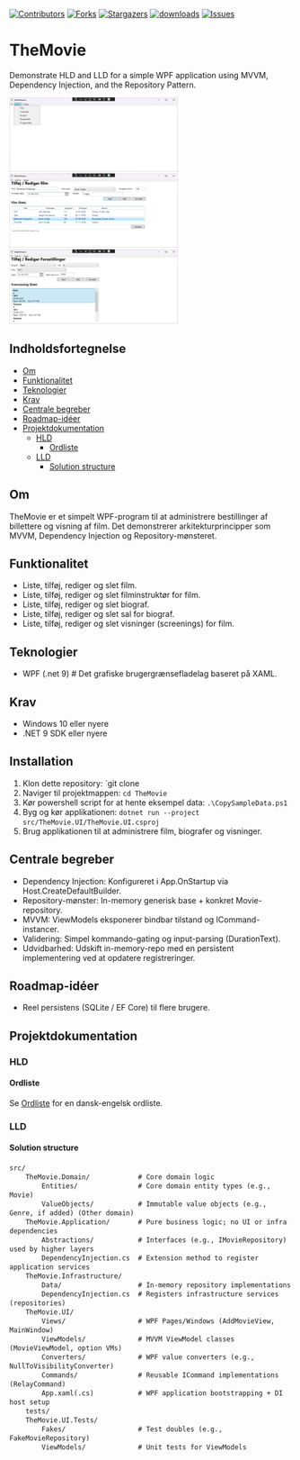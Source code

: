 ﻿<!-- BADGES V1 -->
[![Contributors][contributors-shield]][contributors-url]
[![Forks][forks-shield]][forks-url]
[![Stargazers][stars-shield]][stars-url]
[![downloads][downloads-shield]][downloads-url]
[![Issues][issues-shield]][issues-url]
# TheMovie
Demonstrate HLD and LLD for a simple WPF application using MVVM, Dependency Injection, and the Repository Pattern.

[![Screenshot-menu-admin][Screenshot-menu-admin]][Screenshot-menu-admin-url]
[![Screenshot-editMovieView][Screenshot-editMovieView]][Screenshot-editMovieView-url]
[![Screenshot-editScreeningView][Screenshot-editScreeningView]][Screenshot-editScreeningView-url]

## Indholdsfortegnelse
- [Om](#om)
- [Funktionalitet](#funktionalitet)
- [Teknologier](#teknologier)
- [Krav](#krav)
- [Centrale begreber](#centrale-begreber)
- [Roadmap-idéer](#roadmap-idéer)
- [Projektdokumentation](#projektdokumentation)
  - [HLD](#hld)
    - [Ordliste](#ordliste)
  - [LLD](#lld)
    - [Solution structure](#solution-structure)

## Om
TheMovie er et simpelt WPF-program til at administrere bestillinger af billettere og visning af film.
Det demonstrerer arkitekturprincipper som MVVM, Dependency Injection og Repository-mønsteret.

## Funktionalitet
- Liste, tilføj, rediger og slet film.
- Liste, tilføj, rediger og slet filminstruktør for film.
- Liste, tilføj, rediger og slet biograf.
- Liste, tilføj, rediger og slet sal for biograf.
- Liste, tilføj, rediger og slet visninger (screenings) for film.

## Teknologier
- WPF (.net 9)   # Det grafiske brugergrænsefladelag baseret på XAML.

## Krav
- Windows 10 eller nyere
- .NET 9 SDK eller nyere

## Installation
1. Klon dette repository: `git clone
1. Naviger til projektmappen: `cd TheMovie`
1. Kør powershell script for at hente eksempel data: `.\CopySampleData.ps1`
1. Byg og kør applikationen: `dotnet run --project src/TheMovie.UI/TheMovie.UI.csproj`
1. Brug applikationen til at administrere film, biografer og visninger.

## Centrale begreber

- Dependency Injection: Konfigureret i App.OnStartup via Host.CreateDefaultBuilder.
- Repository-mønster: In-memory generisk base + konkret Movie-repository.
- MVVM: ViewModels eksponerer bindbar tilstand og ICommand-instancer.
- Validering: Simpel kommando-gating og input-parsing (DurationText).
- Udvidbarhed: Udskift in-memory-repo med en persistent implementering ved at opdatere registreringer.

## Roadmap-idéer

- Reel persistens (SQLite / EF Core) til flere brugere.

## Projektdokumentation

### HLD

#### Ordliste

Se [Ordliste](https://github.com/DMOoF25/TheMovie/blob/master/docs/OrdListe.md) for en dansk-engelsk ordliste.


### LLD

#### Solution structure

```plaintext
src/
    TheMovie.Domain/            # Core domain logic
        Entities/               # Core domain entity types (e.g., Movie)
        ValueObjects/           # Immutable value objects (e.g., Genre, if added) (Other domain)
    TheMovie.Application/       # Pure business logic; no UI or infra dependencies
        Abstractions/           # Interfaces (e.g., IMovieRepository) used by higher layers
        DependencyInjection.cs  # Extension method to register application services
    TheMovie.Infrastructure/
        Data/                   # In-memory repository implementations
        DependencyInjection.cs  # Registers infrastructure services (repositories)
    TheMovie.UI/
        Views/                  # WPF Pages/Windows (AddMovieView, MainWindow)
        ViewModels/             # MVVM ViewModel classes (MovieViewModel, option VMs)
        Converters/             # WPF value converters (e.g., NullToVisibilityConverter)
        Commands/               # Reusable ICommand implementations (RelayCommand)
        App.xaml(.cs)           # WPF application bootstrapping + DI host setup
    tests/
    TheMovie.UI.Tests/
        Fakes/                  # Test doubles (e.g., FakeMovieRepository)
        ViewModels/             # Unit tests for ViewModels
```

<!-- ALL LINKS & IMAGES SHORTCUT ONLY HAVE EFFECTS WHEN THE REPO IS PUBLISH ACCESS -->

<!-- MARKDOWN LINKS & IMAGES -->
[contributors-shield]: https://img.shields.io/github/contributors/DMOoF25/TheMovie?style=for-the-badge
[contributors-url]: https://github.com/DMOoF25/TheMovie/graphs/contributors
[forks-shield]: https://img.shields.io/github/forks/DMOoF25/TheMovie?style=for-the-badge
[forks-url]: https://github.com/DMOoF25/TheMovie/network/members
[stars-shield]: https://img.shields.io/github/stars/DMOoF25/TheMovie?style=for-the-badge
[stars-url]: https://github.com/DMOoF25/TheMovie/stargazers
[downloads-shield]: https://img.shields.io/github/downloads/DMOoF25/TheMovie/total?style=for-the-badge
[downloads-url]: https://github.com/DMOoF25/TheMovie/releases
[issues-shield]: https://img.shields.io/github/issues/DMOoF25/TheMovie?style=for-the-badge
[issues-url]: https://github.com/DMOoF25/TheMovie/issues
[license-shield]: https://img.shields.io/github/license/DMOoF25/TheMovie?style=for-the-badge
[license-url]: https://github.com/DMOoF25/TheMovie/blob/master/LICENSE
[Repos-size-shield]: https://img.shields.io/github/repo-size/DMOoF25/Dotnet.PfxCertificateManager?style=for-the-badge

[Glossery-url]: https://github.com/DMOoF25/TheMovie/blob/master/docs/OrdListe.md

[Screenshot-menu-admin]: https://raw.githubusercontent.com/DMOoF25/TheMovie/master/images/screenshots/small/Screenshot-menu-admin.png
[Screenshot-menu-admin-url]: https://github.com/DMOoF25/TheMovie/blob/master/images/screenshots/Screenshot-menu-admin.png
[Screenshot-editMovieView]: https://raw.githubusercontent.com/DMOoF25/TheMovie/master/images/screenshots/small/Screenshot-editMovieView.png
[Screenshot-editMovieView-url]: https://github.com/DMOoF25/TheMovie/blob/master/images/screenshots/Screenshot-editMovieView.png
[Screenshot-editScreeningView]: https://raw.githubusercontent.com/DMOoF25/TheMovie/master/images/screenshots/small/Screenshot-editScreeningView.png
[Screenshot-editScreeningView-url]: https://github.com/DMOoF25/TheMovie/blob/master/images/screenshots/Screenshot-editScreeningView.png
